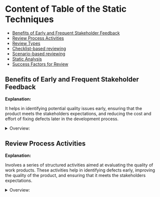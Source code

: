 <!-- markdownlint-disable MD033 -->
# Content of Table of the Static Techniques

- [Benefits of Early and Frequent Stakeholder Feedback](#benefits-of-early-and-frequent-stakeholder-feedback)
- [Review Process Activities](#review-process-activities)
- [Review Types](#review-types)
- [Checklist-based reviewing](#checklist-based-reviewing)
- [Scenario-based reviewing](#scenario-based-reviewing)
- [Static Analysis](#static-analysis)
- [Success Factors for Review](#success-factors-for-review)

## Benefits of Early and Frequent Stakeholder Feedback

**Explanation:**

It helps in identifying potential quality issues early, ensuring that the product meets the stakeholders expectations, and reducing the cost and effort of fixing defects later in the development process.

<details>
    <summary>Overview:</summary>

1. **Early Communication of Quality Problems:** Allows for the identification of potential quality issues before they become significant problems. This helps in addressing issues promptly and prevents them from escalating.

2. **Prevents Misunderstandings:** Helps prevent misunderstandings about requirements and ensures that changes are understood and implemented correctly. This leads to a clearer understanding of the project goals and reduces the risk of rework.

3. **Improves Understanding:** Helps the development team improve their understanding of what they are building. It ensures that the team is aligned with the stakeholders expectations and can deliver a product that meets their needs.

4. **Prioritization:** Allows for prioritizing work items that identify risk areas early and deliver the most important features to the business first. This ensures that critical functionalities are developed and tested early in the process.

5. **Cost and Time Savings:** By identifying and addressing issues early, the cost and effort required to fix defects are significantly reduced. This leads to more efficient use of resources and helps in meeting project deadlines.

6. **Enhanced Collaboration:** Promotes better collaboration between the development team and stakeholders. Regular feedback sessions ensure that all parties are on the same page and can work together to achieve the project goals.

</details>

## Review Process Activities

**Explanation:**

Involves a series of structured activities aimed at evaluating the quality of work products. These activities help in identifying defects early, improving the quality of the product, and ensuring that it meets the stakeholders expectations.

<details>
    <summary>Overview:</summary>

1. **Planning:** The manager defines the scope, purpose, work product to be reviewed, quality characteristics to be evaluated, areas to focus on, entry and exit criteria, and the time frame for the review.

2. **Review Initiation:** The moderator ensures that everyone involved is prepared, has access to the work product, understands their roles, and has everything needed to perform the review.

3. **Individual Review:** Reviewers individually assess the quality of the work product, identify anomalies, and log their findings.

4. **Communication and Analysis:** A review meeting where reviewers present their findings, and the author addresses the questions. The scribe documents the discussion and decisions.

5. **Rework:** The author makes necessary changes based on the review meeting.

</details>
